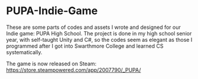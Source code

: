# PUPA-Indie-Game
These are some parts of codes and assets I wrote and designed for our Indie game: PUPA High School. The project is done in my high school senior year, with self-taught Unity and C#, so the codes seem as elegant as those I programmed after I got into Swarthmore College and learned CS systematically.

The game is now released on Steam: https://store.steampowered.com/app/2007790/_PUPA/
